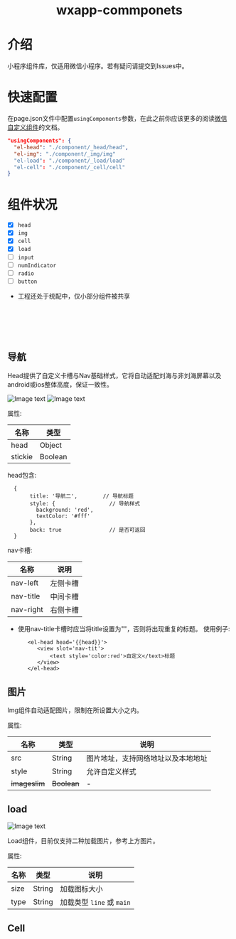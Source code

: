 <h1 align="center">
  <p align="center">wxapp-commponets</p>
</h1>

# 介绍
小程序组件库，仅适用微信小程序。若有疑问请提交到Issues中。

# 快速配置
在page.json文件中配置`usingComponents`参数，在此之前你应该更多的阅读[微信自定义组件](https://developers.weixin.qq.com/miniprogram/dev/framework/custom-component/component.html)的文档。

```json
"usingComponents": {
  "el-head": "./component/_head/head",
  "el-img": "./component/_img/img"
  "el-load": "./component/_load/load"
  "el-cell": "./component/_cell/cell"
}
```

# 组件状况
- [x] `head`
- [x] `img`
- [x] `cell`
- [x] `load`
- [ ] `input`
- [ ] `numIndicator`
- [ ] `radio`
- [ ] `button`

* 工程还处于统配中，仅小部分组件被共享

<br><br><br><br>

## 导航

Head提供了自定义卡槽与Nav基础样式，它将自动适配刘海与非刘海屏幕以及android或ios整体高度，保证一致性。

![Image text](http://cdn.cabbagelol.net/wxapp-coms-nav1.png)
![Image text](http://cdn.cabbagelol.net/wxapp-coms-nav2.png)

属性:

名称 | 类型
------------ | -------------
head | Object
stickie | Boolean


head包含:

      {
           title: '导航二',        // 导航标题
           style: {                 // 导航样式
             background: 'red',
             textColor: '#fff'
           },
           back: true               // 是否可返回
      }

nav卡槽:

名称 | 说明
------------ | -------------
nav-left | 左侧卡槽
nav-title | 中间卡槽
nav-right | 右侧卡槽

* 使用nav-title卡槽时应当将title设置为""，否则将出现重复的标题。
使用例子:

         <el-head head='{{head}}'>
            <view slot='nav-tit'>
                <text style='color:red'>自定义</text>标题
            </view>
         </el-head>
   
## 图片

Img组件自动适配图片，限制在所设置大小之内。

属性:

名称 | 类型 | 说明
------------ | ------------- | -------------
src | String |  图片地址，支持网络地址以及本地地址
style | String | 允许自定义样式
~~imageslim~~ | ~~Boolean~~ | -

## load
![Image text](http://cdn.cabbagelol.net/wxapp-coms-load.png)

Load组件，目前仅支持二种加载图片，参考上方图片。

属性:

名称 | 类型 | 说明
------------ | ------------- | -------------
size | String | 加载图标大小
type | String | 加载类型 `line` 或 `main`

## Cell